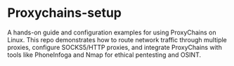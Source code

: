 # Proxychains-setup
A hands-on guide and configuration examples for using ProxyChains on Linux. This repo demonstrates how to route network traffic through multiple proxies, configure SOCKS5/HTTP proxies, and integrate ProxyChains with tools like PhoneInfoga and Nmap for ethical pentesting and OSINT.
